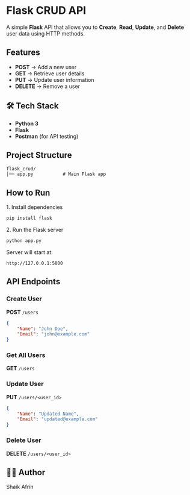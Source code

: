 #  Flask CRUD API

A simple **Flask** API that allows you to **Create**, **Read**, **Update**, and **Delete** user data using HTTP methods.

##  Features
- **POST** → Add a new user
- **GET** → Retrieve user details
- **PUT** → Update user information
- **DELETE** → Remove a user

## 🛠 Tech Stack
- **Python 3**
- **Flask**
- **Postman** (for API testing)

##  Project Structure
```
flask_crud/
│── app.py           # Main Flask app
```

##  How to Run
1️. Install dependencies
```bash
pip install flask
```
2️. Run the Flask server
```bash
python app.py
```
Server will start at:
```
http://127.0.0.1:5000
```

##  API Endpoints

###  Create User
**POST** `/users`
```json
{
    "Name": "John Doe",
    "Email": "john@example.com"
}
```

###  Get All Users
**GET** `/users`

###  Update User
**PUT** `/users/<user_id>`
```json
{
    "Name": "Updated Name",
    "Email": "updated@example.com"
}
```

###  Delete User
**DELETE** `/users/<user_id>`



## 🧑‍💻 Author
Shaik Afrin
